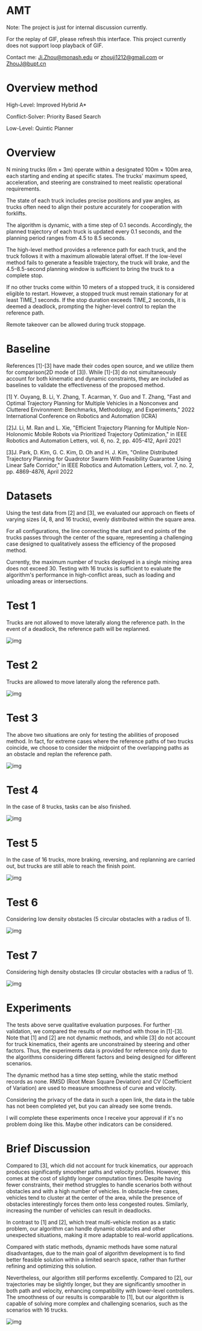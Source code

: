# AMT

Note: The project is just for internal discussion currently.  
  
For the replay of GIF, please refresh this interface. This project currently does not support loop playback of GIF.  
  
Contact me: Ji.Zhou@monash.edu or zhouji1212@gmail.com or ZhouJ@bupt.cn  
  
# Overview method

High-Level: Improved Hybrid A*  
  
Conflict-Solver: Priority Based Search  
  
Low-Level: Quintic Planner  
  
# Overview

N mining trucks (6m × 3m) operate within a designated 100m × 100m area, each starting and ending at specific states. The trucks' maximum speed, acceleration, and steering are constrained to meet realistic operational requirements.  
  
The state of each truck includes precise positions and yaw angles, as trucks often need to align their posture accurately for cooperation with forklifts.  
  
The algorithm is dynamic, with a time step of 0.1 seconds. Accordingly, the planned trajectory of each truck is updated every 0.1 seconds, and the planning period ranges from 4.5 to 8.5 seconds.  
  
The high-level method provides a reference path for each truck, and the truck follows it with a maximum allowable lateral offset. If the low-level method fails to generate a feasible trajectory, the truck will brake, and the 4.5–8.5-second planning window is sufficient to bring the truck to a complete stop.  
  
If no other trucks come within 10 meters of a stopped truck, it is considered eligible to restart. However, a stopped truck must remain stationary for at least TIME_1 seconds. If the stop duration exceeds TIME_2 seconds, it is deemed a deadlock, prompting the higher-level control to replan the reference path.  
  
Remote takeover can be allowed during truck stoppage.
  
# Baseline

References [1]-[3] have made their codes open source, and we utilize them for comparison(2D mode of [3]). While [1]-[3] do not simultaneously account for both kinematic and dynamic constraints, they are included as baselines to validate the effectiveness of the proposed method.  
  
[1] Y. Ouyang, B. Li, Y. Zhang, T. Acarman, Y. Guo and T. Zhang, "Fast and Optimal Trajectory Planning for Multiple Vehicles in a Nonconvex and Cluttered Environment: Benchmarks, Methodology, and Experiments," 2022 International Conference on Robotics and Automation (ICRA)  
  
[2]J. Li, M. Ran and L. Xie, "Efficient Trajectory Planning for Multiple Non-Holonomic Mobile Robots via Prioritized Trajectory Optimization," in IEEE Robotics and Automation Letters, vol. 6, no. 2, pp. 405-412, April 2021  

[3]J. Park, D. Kim, G. C. Kim, D. Oh and H. J. Kim, "Online Distributed Trajectory Planning for Quadrotor Swarm With Feasibility Guarantee Using Linear Safe Corridor," in IEEE Robotics and Automation Letters, vol. 7, no. 2, pp. 4869-4876, April 2022
  
# Datasets

Using the test data from [2] and [3], we evaluated our approach on fleets of varying sizes (4, 8, and 16 trucks), evenly distributed within the square area.  
  
For all configurations, the line connecting the start and end points of the trucks passes through the center of the square, representing a challenging case designed to qualitatively assess the efficiency of the proposed method.  

Currently, the maximum number of trucks deployed in a single mining area does not exceed 30. Testing with 16 trucks is sufficient to evaluate the algorithm's performance in high-conflict areas, such as loading and unloading areas or intersections.
  
  
# Test 1

Trucks are not allowed to move laterally along the reference path. In the event of a deadlock, the reference path will be replanned.  

![img](https://github.com/Ji-Zhou/AMT/blob/main/git/4_1.gif)
  
# Test 2

Trucks are allowed to move laterally along the reference path.  

![img](https://github.com/Ji-Zhou/AMT/blob/main/git/4_2.gif)
  
# Test 3

The above two situations are only for testing the abilities of proposed method. In fact, for extreme cases where the reference paths of two trucks coincide, we choose to consider the midpoint of the overlapping paths as an obstacle and replan the reference path.  

![img](https://github.com/Ji-Zhou/AMT/blob/main/git/4_3.gif)
  
# Test 4

In the case of 8 trucks, tasks can be also finished.  

![img](https://github.com/Ji-Zhou/AMT/blob/main/git/8_1.gif)
  
# Test 5

In the case of 16 trucks, more braking, reversing, and replanning are carried out, but trucks are still able to reach the finish point.    

![img](https://github.com/Ji-Zhou/AMT/blob/main/git/16_1.gif)
  
# Test 6

Considering low density obstacles (5 circular obstacles with a radius of 1).    

![img](https://github.com/Ji-Zhou/AMT/blob/main/git/16_Low.gif)
  
# Test 7

Considering high density obstacles (9 circular obstacles with a radius of 1).    

![img](https://github.com/Ji-Zhou/AMT/blob/main/git/16_High.gif)
  
# Experiments

The tests above serve qualitative evaluation purposes. For further validation, we compared the results of our method with those in [1]-[3]. Note that [1] and [2] are not dynamic methods, and while [3] do not account for truck kinematics, their agents are unconstrained by steering and other factors. Thus, the experiments data is provided for reference only due to the algorithms considering different factors and being designed for different scenarios.   
     
The dynamic method has a time step setting, while the static method records as none.  RMSD (Root Mean Square Deviation) and CV (Coefficient of Variation) are used to measure smoothness of curve and velocity.  
  
Considering the privacy of the data in such a open link, the data in the table has not been completed yet, but you can already see some trends. 

I will complete these experiments once I receive your approval if it's no problem doing like this. Maybe other indicators can be considered.  


  
# Brief Discussion

Compared to [3], which did not account for truck kinematics, our approach produces significantly smoother paths and velocity profiles. However, this comes at the cost of slightly longer computation times. Despite having fewer constraints, their method struggles to handle scenarios both without obstacles and with a high number of vehicles. In obstacle-free cases, vehicles tend to cluster at the center of the area, while the presence of obstacles interestingly forces them onto less congested routes. Similarly, increasing the number of vehicles can result in deadlocks.  

In contrast to [1] and [2], which treat multi-vehicle motion as a static problem, our algorithm can handle dynamic obstacles and other unexpected situations, making it more adaptable to real-world applications.  

Compared with static methods, dynamic methods have some natural disadvantages, due to the main goal of algorithm development is to find better feasible solution within a limited search space, rather than further refining and optimizing this solution.  

Nevertheless, our algorithm still performs excellently. Compared to [2], our trajectories may be slightly longer, but they are significantly smoother in both path and velocity, enhancing compatibility with lower-level controllers. The smoothness of our results is comparable to [1], but our algorithm is capable of solving more complex and challenging scenarios, such as the scenarios with 16 trucks.  

![img](https://github.com/Ji-Zhou/AMT/blob/main/git/Figure4.png)
